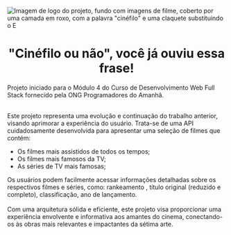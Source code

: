 ![Imagem de logo do projeto, fundo com imagens de filme, coberto por uma camada em roxo, com a palavra "cinéfilo" e uma claquete substituindo o E](https://github.com/worklarissa/mini-projeto-m5-pda/assets/91492813/d0db983c-ac14-4cb6-9a0e-7717f899b557)
<h1 align= center>"Cinéfilo ou não", você já ouviu essa frase!</h1>
Projeto iniciado para o Módulo 4 do Curso de Desenvolvimento Web Full Stack fornecido pela ONG Programadores do Amanhã.<br></br>

Este projeto representa uma evolução e continuação do trabalho anterior, visando aprimorar a experiência do usuário. Trata-se de uma API cuidadosamente desenvolvida para apresentar uma seleção de filmes que contém:
- Os filmes mais assistidos de todos os tempos;
- Os filmes mais famosos da TV;
- As séries de TV mais famosas;
  
Os usuários podem facilmente acessar informações detalhadas sobre os respectivos filmes e séries, como: rankeamento , título original (reduzido e completo), classificação, ano de lançamento.<br></br>
Com uma arquitetura sólida e eficiente, este projeto visa proporcionar uma experiência envolvente e informativa aos amantes do cinema, conectando-os às obras mais relevantes e impactantes da sétima 
arte.<br></br>

<!--<h2>Tecnologias Utilizadas</h2>-->


